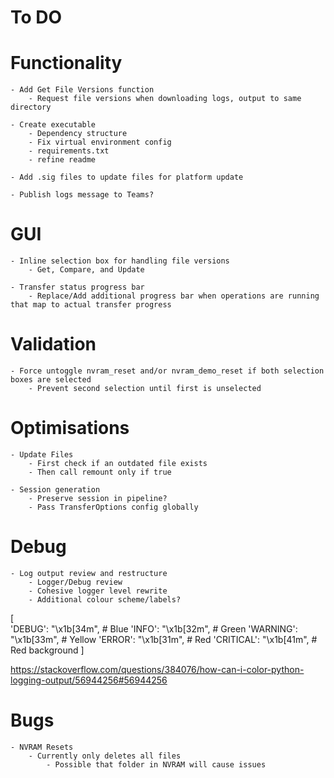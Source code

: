 # To DO

# Functionality
	- Add Get File Versions function
		- Request file versions when downloading logs, output to same directory
	
	- Create executable
		- Dependency structure
		- Fix virtual environment config
		- requirements.txt
		- refine readme
		
	- Add .sig files to update files for platform update
	
	- Publish logs message to Teams?
	
		
# GUI
	- Inline selection box for handling file versions
		- Get, Compare, and Update
		
	- Transfer status progress bar
		- Replace/Add additional progress bar when operations are running that map to actual transfer progress
		
		
# Validation
	- Force untoggle nvram_reset and/or nvram_demo_reset if both selection boxes are selected
		- Prevent second selection until first is unselected
		
		
# Optimisations
	- Update Files
		- First check if an outdated file exists
		- Then call remount only if true
	
	- Session generation
		- Preserve session in pipeline?
		- Pass TransferOptions config globally
		
	
# Debug
	- Log output review and restructure
		- Logger/Debug review
		- Cohesive logger level rewrite
		- Additional colour scheme/labels?
	
[	
	'DEBUG': "\x1b[34m",    # Blue
	'INFO': "\x1b[32m",     # Green
	'WARNING': "\x1b[33m",  # Yellow
	'ERROR': "\x1b[31m",    # Red
	'CRITICAL': "\x1b[41m", # Red background
]
	
https://stackoverflow.com/questions/384076/how-can-i-color-python-logging-output/56944256#56944256
	
# Bugs
	- NVRAM Resets
		- Currently only deletes all files
			- Possible that folder in NVRAM will cause issues